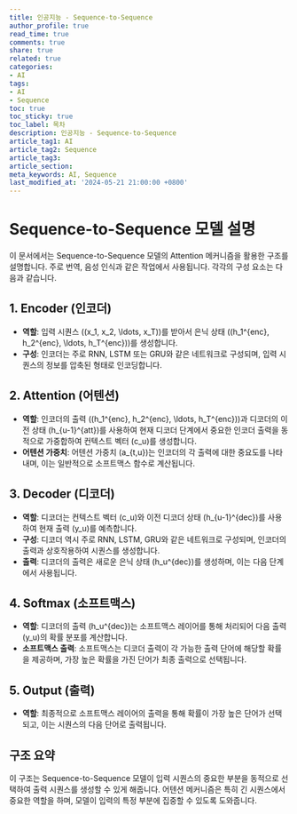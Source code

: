 ```yaml
---
title: 인공지능 - Sequence-to-Sequence 
author_profile: true
read_time: true
comments: true
share: true
related: true
categories:
- AI
tags:
- AI
- Sequence
toc: true
toc_sticky: true
toc_label: 목차
description: 인공지능 - Sequence-to-Sequence 
article_tag1: AI
article_tag2: Sequence
article_tag3: 
article_section: 
meta_keywords: AI, Sequence
last_modified_at: '2024-05-21 21:00:00 +0800'
---
```


# Sequence-to-Sequence 모델 설명

이 문서에서는 Sequence-to-Sequence 모델의 Attention 메커니즘을 활용한 구조를 설명합니다. 주로 번역, 음성 인식과 같은 작업에서 사용됩니다. 각각의 구성 요소는 다음과 같습니다.

## 1. Encoder (인코더)

- **역할**: 입력 시퀀스 \((x_1, x_2, \ldots, x_T)\)를 받아서 은닉 상태 \((h_1^{enc}, h_2^{enc}, \ldots, h_T^{enc})\)를 생성합니다.
- **구성**: 인코더는 주로 RNN, LSTM 또는 GRU와 같은 네트워크로 구성되며, 입력 시퀀스의 정보를 압축된 형태로 인코딩합니다.

## 2. Attention (어텐션)

- **역할**: 인코더의 출력 \((h_1^{enc}, h_2^{enc}, \ldots, h_T^{enc})\)과 디코더의 이전 상태 \(h_{u-1}^{att}\)를 사용하여 현재 디코더 단계에서 중요한 인코더 출력을 동적으로 가중합하여 컨텍스트 벡터 \(c_u\)를 생성합니다.
- **어텐션 가중치**: 어텐션 가중치 \(a_{t,u}\)는 인코더의 각 출력에 대한 중요도를 나타내며, 이는 일반적으로 소프트맥스 함수로 계산됩니다.

## 3. Decoder (디코더)

- **역할**: 디코더는 컨텍스트 벡터 \(c_u\)와 이전 디코더 상태 \(h_{u-1}^{dec}\)를 사용하여 현재 출력 \(y_u\)를 예측합니다.
- **구성**: 디코더 역시 주로 RNN, LSTM, GRU와 같은 네트워크로 구성되며, 인코더의 출력과 상호작용하여 시퀀스를 생성합니다.
- **출력**: 디코더의 출력은 새로운 은닉 상태 \(h_u^{dec}\)를 생성하며, 이는 다음 단계에서 사용됩니다.

## 4. Softmax (소프트맥스)

- **역할**: 디코더의 출력 \(h_u^{dec}\)는 소프트맥스 레이어를 통해 처리되어 다음 출력 \(y_u\)의 확률 분포를 계산합니다.
- **소프트맥스 출력**: 소프트맥스는 디코더 출력이 각 가능한 출력 단어에 해당할 확률을 제공하며, 가장 높은 확률을 가진 단어가 최종 출력으로 선택됩니다.

## 5. Output (출력)

- **역할**: 최종적으로 소프트맥스 레이어의 출력을 통해 확률이 가장 높은 단어가 선택되고, 이는 시퀀스의 다음 단어로 출력됩니다.

## 구조 요약

이 구조는 Sequence-to-Sequence 모델이 입력 시퀀스의 중요한 부분을 동적으로 선택하여 출력 시퀀스를 생성할 수 있게 해줍니다. 어텐션 메커니즘은 특히 긴 시퀀스에서 중요한 역할을 하며, 모델이 입력의 특정 부분에 집중할 수 있도록 도와줍니다.
